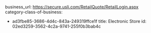 business_url: https://secure.usli.com/RetailQuote/RetailLogin.aspx
category-class-of-business:
  - ad3fbe85-3686-4d4c-843a-249319ffce1f
title: Electronic Store
id: 02ed3259-3562-4c2a-9741-255f0b3bab4c
